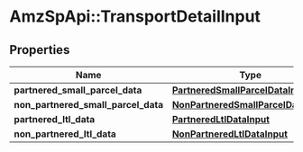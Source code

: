 # AmzSpApi::TransportDetailInput

## Properties
Name | Type | Description | Notes
------------ | ------------- | ------------- | -------------
**partnered_small_parcel_data** | [**PartneredSmallParcelDataInput**](PartneredSmallParcelDataInput.md) |  | [optional] 
**non_partnered_small_parcel_data** | [**NonPartneredSmallParcelDataInput**](NonPartneredSmallParcelDataInput.md) |  | [optional] 
**partnered_ltl_data** | [**PartneredLtlDataInput**](PartneredLtlDataInput.md) |  | [optional] 
**non_partnered_ltl_data** | [**NonPartneredLtlDataInput**](NonPartneredLtlDataInput.md) |  | [optional] 

